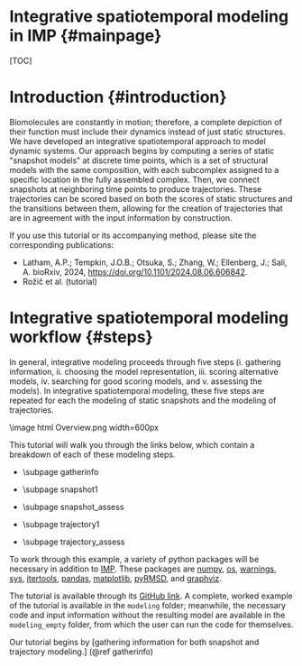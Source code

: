 Integrative spatiotemporal modeling in IMP {#mainpage}
====================================

[TOC]

# Introduction {#introduction}

Biomolecules are constantly in motion; therefore, a complete depiction of their function must include their dynamics instead of just static structures.
We have developed an integrative spatiotemporal approach to model dynamic systems.
Our approach begins by computing a series of static "snapshot models" at discrete time points, which is a set of structural models with the same composition, with each subcomplex assigned to a specific location in the fully assembled complex.
Then, we connect snapshots at neighboring time points to produce trajectories. These trajectories can be scored based on both the scores of static structures and the transitions between them, allowing for the creation of trajectories that are in agreement with the input information by construction.

If you use this tutorial or its accompanying method, please site the corresponding publications:

- Latham, A.P.; Tempkin, J.O.B.; Otsuka, S.; Zhang, W.; Ellenberg, J.; Sali, A. bioRxiv, 2024, https://doi.org/10.1101/2024.08.06.606842.
- Rožič et al. (tutorial)

# Integrative spatiotemporal modeling workflow {#steps}

In general, integrative modeling proceeds through five steps (i. gathering information, ii. choosing the model representation, iii. scoring alternative models, iv. searching for good scoring models, and v. assessing the models). In integrative spatiotemporal modeling, these five steps are repeated for each the modeling of static snapshots and the modeling of trajectories.

\image html Overview.png width=600px

This tutorial will walk you through the links below, which contain a breakdown of each of these modeling steps.

- \subpage gatherinfo

- \subpage snapshot1

- \subpage snapshot_assess

- \subpage trajectory1

- \subpage trajectory_assess

To work through this example, a variety of python packages will be necessary in addition to [IMP](https://integrativemodeling.org/). These packages are [numpy](https://numpy.org/), [os](https://docs.python.org/3/library/os.html), [warnings](https://docs.python.org/3/library/warnings.html), [sys](https://docs.python.org/3/library/sys.html), [itertools](https://docs.python.org/3/library/itertools.html), [pandas](https://pandas.pydata.org/), [matplotlib](https://matplotlib.org/), [pyRMSD](https://pypi.org/project/pyRMSD/), and [graphviz](https://graphviz.org/).

The tutorial is available through its [GitHub link](https://github.com/salilab/imp_spatiotemporal_tutorial). A complete, worked example of the tutorial is available in the `modeling` folder; meanwhile, the necessary code and input information without the resulting model are available in the `modeling_empty` folder, from which the user can run the code for themselves.

Our tutorial begins by [gathering information for both snapshot and trajectory modeling.] (@ref gatherinfo)